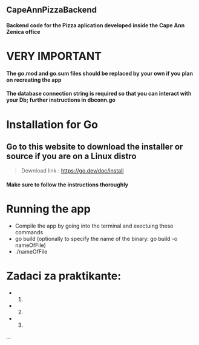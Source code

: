 ## CapeAnnPizzaBackend

#### Backend code for the Pizza aplication developed inside the Cape Ann Zenica office

# VERY IMPORTANT
#### The go.mod and go.sum files should be replaced by your own if you plan on recreating the app
#### The database connection string is required so that you can interact with your Db; further instructions in dbconn.go

# Installation for Go
## Go to this website to download the installer or source if you are on a Linux distro
> Download link : https://go.dev/doc/install
#### Make sure to follow the instructions thoroughly

# Running the app
- Compile the app by going into the terminal and exectuing these commands
- go build (optionally to specify the name of the binary: go build -o nameOfFile)
- ./nameOfFile

# Zadaci za praktikante:
- 1.
- 2.
- 3.
...
